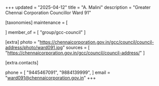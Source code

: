 +++
updated = "2025-04-12"
title = "A. Malini"
description = "Greater Chennai Corporation Councillor Ward 91"

[taxonomies]
maintenance = [

]
member_of = [
    "group/gcc-council"
]

[extra]
photo = "https://chennaicorporation.gov.in/gcc/council/council-address/photo/ward091.jpg"
sources = [
    "https://chennaicorporation.gov.in/gcc/council/council-address/"
]

[extra.contacts]

phone = [
    "9445467091",
    "9884139999",
    ]
email = "ward091@chennaicorporation.gov.in"
+++